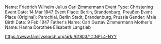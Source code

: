 Name: Friedrich Wilhelm Julius Carl Zimmermann
Event Type: Christening
Event Date: 14 Mar 1847
Event Place: Berlin, Brandenburg, Preußen
Event Place (Original): Parochial, Berlin Stadt, Brandenburg, Prussia
Gender: Male
Birth Date: 9 Feb 1847
Father's Name: Carl Gustav Zimmermann
Mother's Name: Hanna Dorothee Elisabeth Langsieb

https://www.familysearch.org/ark:/61903/1:1:NPL4-NYY
